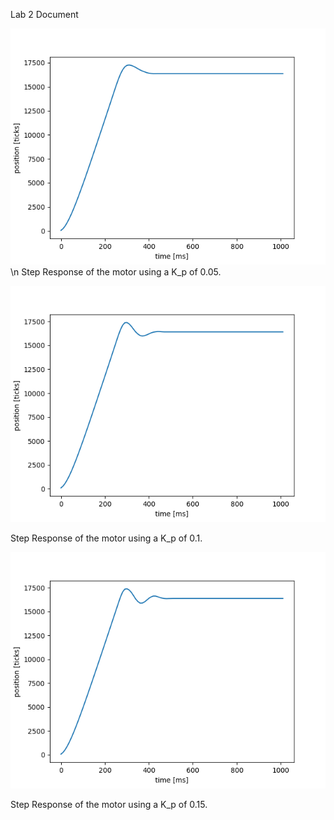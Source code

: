 Lab 2 Document

![alt text](K_p_0.05.png)\n
Step Response of the motor using a K_p of 0.05.

![alt text](K_p_0.1.png)

Step Response of the motor using a K_p of 0.1.

![alt text](K_p_0.15.png)

Step Response of the motor using a K_p of 0.15.